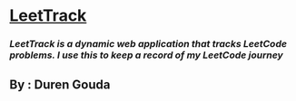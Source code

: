 # <ins>**LeetTrack**</ins>
### *LeetTrack is a dynamic web application that tracks LeetCode problems. I use this to keep a record of my LeetCode journey*

## By : Duren Gouda
